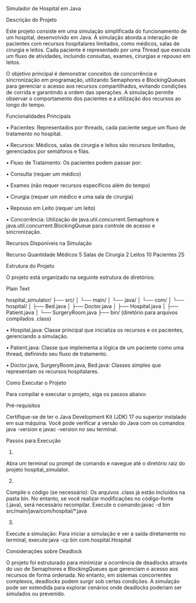 Simulador de Hospital em Java

Descrição do Projeto

Este projeto consiste em uma simulação simplificada do funcionamento de um hospital, desenvolvido em Java. A simulação aborda a interação de pacientes com recursos hospitalares limitados, como médicos, salas de cirurgia e leitos. Cada paciente é representado por uma Thread que executa um fluxo de atividades, incluindo consultas, exames, cirurgias e repouso em leitos.

O objetivo principal é demonstrar conceitos de concorrência e sincronização em programação, utilizando Semaphores e BlockingQueues para gerenciar o acesso aos recursos compartilhados, evitando condições de corrida e garantindo a ordem das operações. A simulação permite observar o comportamento dos pacientes e a utilização dos recursos ao longo do tempo.

Funcionalidades Principais

•
Pacientes: Representados por threads, cada paciente segue um fluxo de tratamento no hospital.

•
Recursos: Médicos, salas de cirurgia e leitos são recursos limitados, gerenciados por semáforos e filas.

•
Fluxo de Tratamento: Os pacientes podem passar por:

•
Consulta (requer um médico)

•
Exames (não requer recursos específicos além do tempo)

•
Cirurgia (requer um médico e uma sala de cirurgia)

•
Repouso em Leito (requer um leito)



•
Concorrência: Utilização de java.util.concurrent.Semaphore e java.util.concurrent.BlockingQueue para controle de acesso e sincronização.

Recursos Disponíveis na Simulação

Recurso
Quantidade
Médicos
5
Salas de Cirurgia
2
Leitos
10
Pacientes
25


Estrutura do Projeto

O projeto está organizado na seguinte estrutura de diretórios:

Plain Text


hospital_simulator/
├── src/
│   └── main/
│       └── java/
│           └── com/
│               └── hospital/
│                   ├── Bed.java
│                   ├── Doctor.java
│                   ├── Hospital.java
│                   ├── Patient.java
│                   └── SurgeryRoom.java
├── bin/ (diretório para arquivos compilados .class)



•
Hospital.java: Classe principal que inicializa os recursos e os pacientes, gerenciando a simulação.

•
Patient.java: Classe que implementa a lógica de um paciente como uma thread, definindo seu fluxo de tratamento.

•
Doctor.java, SurgeryRoom.java, Bed.java: Classes simples que representam os recursos hospitalares.

Como Executar o Projeto

Para compilar e executar o projeto, siga os passos abaixo:

Pré-requisitos

Certifique-se de ter o Java Development Kit (JDK) 17 ou superior instalado em sua máquina. Você pode verificar a versão do Java com os comandos java -version e javac -version no seu terminal.

Passos para Execução


1.
Abra um terminal ou prompt de comando e navegue até o diretório raiz do projeto hospital_simulator.

2.
Compile o código (se necessário): Os arquivos .class já estão incluídos na pasta bin. No entanto, se você realizar modificações no código-fonte (.java), será necessário recompilar. Execute o comando:javac -d bin src/main/java/com/hospital/*.java

3.
Execute a simulação: Para iniciar a simulação e ver a saída diretamente no terminal, execute:java -cp bin com.hospital.Hospital

Considerações sobre Deadlock

O projeto foi estruturado para minimizar a ocorrência de deadlocks através do uso de Semaphores e BlockingQueues que gerenciam o acesso aos recursos de forma ordenada. No entanto, em sistemas concorrentes complexos, deadlocks podem surgir sob certas condições. A simulação pode ser estendida para explorar cenários onde deadlocks poderiam ser simulados ou prevenido.






